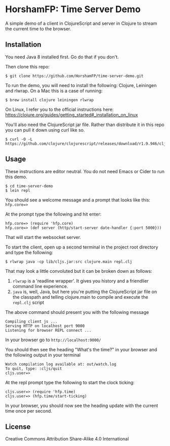 # HorshamFP: Time Server Demo

A simple demo of a client in ClojureScript and server in Clojure to
stream the current time to the browser.

## Installation

You need Java 8 installed first. Go do that if you don't.

Then clone this repo:

    $ git clone https://github.com/HorshamFP/time-server-demo.git

To run the demo, you will need to install the following: Clojure,
Leiningen and rlwrap. On a Mac this is a case of running:

    $ brew install clojure leiningen rlwrap

On Linux, I refer you to the official instructions here:
https://clojure.org/guides/getting_started#_installation_on_linux

You'll also need the ClojureScript jar file. Rather than distribute it
in this repo you can pull it down using curl like so.

    $ curl -O -L https://github.com/clojure/clojurescript/releases/download/r1.9.946/cljs.jar

## Usage

These instructions are editor neutral. You do not need Emacs or Cider to
run this demo.

    $ cd time-server-demo
    $ lein repl


You should see a welcome message and a prompt that looks like this:
`hfp.core=>`

At the prompt type the following and hit enter:

    hfp.core=> (require 'hfp.core)
    hfp.core=> (def server (http/start-server date-handler {:port 5000}))

That will start the websocket server.

To start the client, open up a second terminal in the project root
directory and type the following:

    $ rlwrap java -cp lib/cljs.jar:src clojure.main repl.clj

That may look a little convoluted but it can be broken down as follows:

1. `rlwrap` is a 'readline wrapper'. It gives you history and a
   friendlier command line experience.
2. `java` is, well, Java, but here you're putting the ClojureScript jar
   file on the classpath and telling clojure.main to compile and execute
   the `repl.clj` script

The above command should present you with the following message

~~~~
Compiling client js ...
Serving HTTP on localhost port 9000
Listening for browser REPL connect ...
~~~~

In your browser go to `http://localhost:9000/`

You should then see the heading "What's the time?" in your browser and
the following output in your terminal

~~~~
Watch compilation log available at: out/watch.log
To quit, type: :cljs/quit
cljs.user=>
~~~~

At the repl prompt type the following to start the clock ticking:

    cljs.user=> (require 'hfp.time)
    cljs.user=> (hfp.time/start-ticking)

In your browser, you should now see the heading update with the current
time once per second.

## License

Creative Commons Attribution Share-Alike 4.0 International
